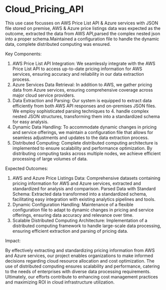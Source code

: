 # Cloud_Pricing_API

This use case focusses on AWS Price List API & Azure services with JSON file stored on premise, AWS & Azure price listings data was expected as the outcome, extracted the data from AWS API,parsed the complex nested json into a proper schema.Maintained a configuration file to handle the dynamic data, complete distributed computing was ensured.

Key Components:

1. AWS Price List API Integration: We seamlessly integrate with the AWS Price List API to access up-to-date pricing information for AWS services, ensuring accuracy and reliability in our 
   data extraction process.
2. Azure Services Data Retrieval: In addition to AWS, we gather pricing data from Azure services, ensuring comprehensive coverage across major cloud service providers.
3. Data Extraction and Parsing: Our system is equipped to extract data efficiently from both AWS API responses and on-premises JSON files. We employ sophisticated parsing techniques to 4. handle complex nested JSON structures, transforming them into a standardized schema for easy analysis.
5. Dynamic Data Handling: To accommodate dynamic changes in pricing and service offerings, we maintain a configuration file that allows for seamless adjustments and updates to the data 
   extraction process.
6. Distributed Computing: Complete distributed computing architecture is implemented to ensure scalability and performance optimization. By distributing computing tasks across multiple 
   nodes, we achieve efficient processing of large volumes of data.

Expected Outcomes:

1. AWS and Azure Price Listings Data: Comprehensive datasets containing pricing information for AWS and Azure services, extracted and standardized for analysis and comparison.
   Parsed Data with Standard Schema: Extracted data transformed into a standardized schema, facilitating easy integration with existing analytics pipelines and tools.
2. Dynamic Configuration Handling: Maintenance of a flexible configuration file to adapt to dynamic changes in pricing and service offerings, ensuring data accuracy and relevance over 
   time.
3. Scalable Distributed Computing Architecture: Implementation of a distributed computing framework to handle large-scale data processing, ensuring efficient extraction and parsing of 
   pricing data.

Impact:

By effectively extracting and standardizing pricing information from AWS and Azure services, our project enables organizations to make informed decisions regarding cloud resource allocation and cost optimization. The use of distributed computing ensures scalability and performance, catering to the needs of enterprises with diverse data processing requirements. Ultimately, our efforts contribute to enhancing cost management practices and maximizing ROI in cloud infrastructure utilization.
